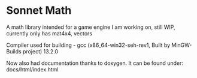 # Sonnet Math
A math library intended for a game engine I am working on, still WIP, currently only has mat4x4, vectors

Compiler used for building - gcc (x86_64-win32-seh-rev1, Built by MinGW-Builds project) 13.2.0

Now also had documentation thanks to doxygen.
It can be found under: docs/html/index.html
